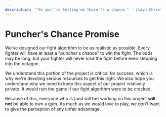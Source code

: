 ```yaml
---
description: '"So you''re telling me there''s a chance." - Lloyd Christmas'
---
```


# Puncher's Chance Promise

We've designed our fight algorithm to be as realistic as possible. Every fighter will have at least a "puncher's chance" to win the fight. The odds may be long, but your fighter will never lose the fight before even stepping into the octagon.

We understand this portion of the project is critical for success, which is why we're devoting serious resources to get this right. We also hope you understand why we need to keep this aspect of our project relatively private. It would ruin the game if our fight algorithm were to be cracked. 

Because of this, everyone who is \(and will be\) working on this project **will not** be able to own a gym. As much as we would love to play, we don't want to give the perception of any unfair advantage. 


